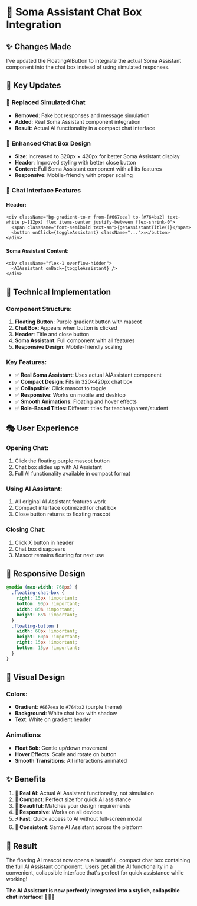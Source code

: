 # 🤖 Soma Assistant Chat Box Integration

## ✨ **Changes Made**

I've updated the FloatingAIButton to integrate the actual Soma Assistant component into the chat box instead of using simulated responses.

## 🎯 **Key Updates**

### 🔄 **Replaced Simulated Chat**
- **Removed**: Fake bot responses and message simulation
- **Added**: Real Soma Assistant component integration
- **Result**: Actual AI functionality in a compact chat interface

### 🎨 **Enhanced Chat Box Design**
- **Size**: Increased to 320px × 420px for better Soma Assistant display
- **Header**: Improved styling with better close button
- **Content**: Full Soma Assistant component with all its features
- **Responsive**: Mobile-friendly with proper scaling

### 💬 **Chat Interface Features**

#### **Header:**
```tsx
<div className="bg-gradient-to-r from-[#667eea] to-[#764ba2] text-white p-[12px] flex items-center justify-between flex-shrink-0">
  <span className="font-semibold text-sm">{getAssistantTitle()}</span>
  <button onClick={toggleAssistant} className="...">×</button>
</div>
```

#### **Soma Assistant Content:**
```tsx
<div className="flex-1 overflow-hidden">
  <AIAssistant onBack={toggleAssistant} />
</div>
```

## 🔧 **Technical Implementation**

### **Component Structure:**
1. **Floating Button**: Purple gradient button with mascot
2. **Chat Box**: Appears when button is clicked
3. **Header**: Title and close button
4. **Soma Assistant**: Full component with all features
5. **Responsive Design**: Mobile-friendly scaling

### **Key Features:**
- ✅ **Real Soma Assistant**: Uses actual AIAssistant component
- ✅ **Compact Design**: Fits in 320×420px chat box
- ✅ **Collapsible**: Click mascot to toggle
- ✅ **Responsive**: Works on mobile and desktop
- ✅ **Smooth Animations**: Floating and hover effects
- ✅ **Role-Based Titles**: Different titles for teacher/parent/student

## 🎭 **User Experience**

### **Opening Chat:**
1. Click the floating purple mascot button
2. Chat box slides up with AI Assistant
3. Full AI functionality available in compact format

### **Using AI Assistant:**
1. All original AI Assistant features work
2. Compact interface optimized for chat box
3. Close button returns to floating mascot

### **Closing Chat:**
1. Click X button in header
2. Chat box disappears
3. Mascot remains floating for next use

## 📱 **Responsive Design**

```css
@media (max-width: 768px) {
  .floating-chat-box {
    right: 15px !important;
    bottom: 90px !important;
    width: 85% !important;
    height: 65% !important;
  }
  .floating-button {
    width: 60px !important;
    height: 60px !important;
    right: 15px !important;
    bottom: 15px !important;
  }
}
```

## 🎨 **Visual Design**

### **Colors:**
- **Gradient**: `#667eea` to `#764ba2` (purple theme)
- **Background**: White chat box with shadow
- **Text**: White on gradient header

### **Animations:**
- **Float Bob**: Gentle up/down movement
- **Hover Effects**: Scale and rotate on button
- **Smooth Transitions**: All interactions animated

## ✨ **Benefits**

1. **🎯 Real AI**: Actual AI Assistant functionality, not simulation
2. **💬 Compact**: Perfect size for quick AI assistance
3. **🎨 Beautiful**: Matches your design requirements
4. **📱 Responsive**: Works on all devices
5. **⚡ Fast**: Quick access to AI without full-screen modal
6. **🔄 Consistent**: Same AI Assistant across the platform

## 🚀 **Result**

The floating AI mascot now opens a beautiful, compact chat box containing the full AI Assistant component. Users get all the AI functionality in a convenient, collapsible interface that's perfect for quick assistance while working!

**The AI Assistant is now perfectly integrated into a stylish, collapsible chat interface!** 🎉🤖✨




